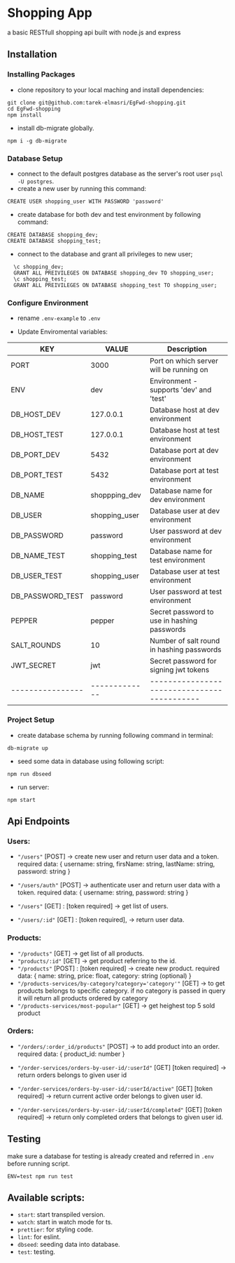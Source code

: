 # Shopping App

a basic RESTfull shopping api built with node.js and express

## Installation

### Installing Packages

- clone repository to your local maching and install dependencies:

```
git clone git@github.com:tarek-elmasri/EgFwd-shopping.git
cd EgFwd-shopping
npm install
```

- install db-migrate globally.

```
npm i -g db-migrate
```

### Database Setup

- connect to the default postgres database as the server's root user `psql -U postgres`.
- create a new user by running this command:

```
CREATE USER shopping_user WITH PASSWORD 'password'
```

- create database for both dev and test environment by following command:

```
CREATE DATABASE shopping_dev;
CREATE DATABASE shopping_test;
```

- connect to the database and grant all privileges to new user;

```
  \c shopping_dev;
  GRANT ALL PREIVILEGES ON DATABASE shopping_dev TO shopping_user;
  \c shopping_test;
  GRANT ALL PREIVILEGES ON DATABASE shopping_test TO shopping_user;

```

### Configure Environment

- rename `.env-example` to `.env`

- Update Enviromental variables:

| KEY              | VALUE         | Description                                 |
| ---------------- | ------------- | ------------------------------------------- |
| PORT             | 3000          | Port on which server will be running on     |
| ENV              | dev           | Environment - supports 'dev' and 'test'     |
| DB_HOST_DEV      | 127.0.0.1     | Database host at dev environment            |
| DB_HOST_TEST     | 127.0.0.1     | Database host at test environment           |
| DB_PORT_DEV      | 5432          | Database port at dev environment            |
| DB_PORT_TEST     | 5432          | Database port at test environment           |
| DB_NAME          | shoppping_dev | Database name for dev environment           |
| DB_USER          | shopping_user | Database user at dev environment            |
| DB_PASSWORD      | password      | User password at dev environment            |
| DB_NAME_TEST     | shopping_test | Database name for test environment          |
| DB_USER_TEST     | shopping_user | Database user at test environment           |
| DB_PASSWORD_TEST | password      | User password at test environment           |
| PEPPER           | pepper        | Secret password to use in hashing passwords |
| SALT_ROUNDS      | 10            | Number of salt round in hashing passwords   |
| JWT_SECRET       | jwt           | Secret password for signing jwt tokens      |
| ---------------- | ------------- | ------------------------------------------- |

### Project Setup

- create database schema by running following command in terminal:

```
db-migrate up
```

- seed some data in database using following script:

```
npm run dbseed
```

- run server:

```
npm start
```

## Api Endpoints

### Users:

- `"/users"` [POST] -> create new user and return user data and a token.
  required data: {
  username: string, firsName: string, lastName: string, password: string
  }

- `"/users/auth"` [POST] -> authenticate user and return user data with a token.
  required data: {
  username: string,
  password: string
  }

- `"/users"` [GET] : [token required] -> get list of users.

- `"/users/:id"` [GET] : [token required], -> return user data.

### Products:

- `"/products"` [GET] -> get list of all products.
- `"products/:id"` [GET] -> get product referring to the id.
- `"/products"` [POST] : [token required] -> create new product.
  required data: {
  name: string,
  price: float,
  category: string (optional)
  }
- `"/products-services/by-category?category='category'"` [GET] -> to get products belongs to specific category. if no category is passed in query it will return all products ordered by category
- `"/products-services/most-popular"` [GET] -> get heighest top 5 sold product

### Orders:

- `"/orders/:order_id/products"` [POST] -> to add product into an order.
  required data: {
  product_id: number
  }
- `"/order-services/orders-by-user-id/:userId"` [GET] [token required] -> return orders belongs to given user id

- `"/order-services/orders-by-user-id/:userId/active"` [GET] [token required] -> return current active order belongs to given user id.

- `"/order-services/orders-by-user-id/:userId/completed"` [GET] [token required] -> return only completed orders that belongs to given user id.

## Testing

make sure a database for testing is already created and referred in `.env` before running script.

```
ENV=test npm run test
```

## Available scripts:

- `start`: start transpiled version.
- `watch`: start in watch mode for ts.
- `prettier`: for styling code.
- `lint`: for eslint.
- `dbseed`: seeding data into database.
- `test`: testing.
